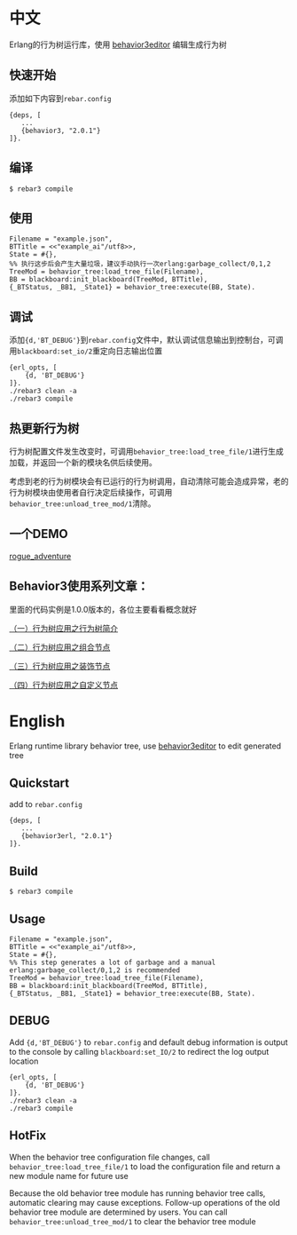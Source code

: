 中文
=====
Erlang的行为树运行库，使用 [behavior3editor](https://github.com/behavior3/behavior3editor) 编辑生成行为树

快速开始
----
添加如下内容到`rebar.config`

    {deps, [
       ...
       {behavior3, "2.0.1"}
    ]}.

编译
----
    $ rebar3 compile
    
使用
----
    Filename = "example.json",
    BTTitle = <<"example_ai"/utf8>>, 
    State = #{},
    %% 执行这步后会产生大量垃圾，建议手动执行一次erlang:garbage_collect/0,1,2
    TreeMod = behavior_tree:load_tree_file(Filename),
    BB = blackboard:init_blackboard(TreeMod, BTTitle),
    {_BTStatus, _BB1, _State1} = behavior_tree:execute(BB, State).
    

调试
----
添加`{d,'BT_DEBUG'}`到`rebar.config`文件中，默认调试信息输出到控制台，可调用`blackboard:set_io/2`重定向日志输出位置

    {erl_opts, [
        {d, 'BT_DEBUG'}
    ]}.
    ./rebar3 clean -a
    ./rebar3 compile
    
热更新行为树
----
行为树配置文件发生改变时，可调用`behavior_tree:load_tree_file/1`进行生成加载，并返回一个新的模块名供后续使用。

考虑到老的行为树模块会有已运行的行为树调用，自动清除可能会造成异常，老的行为树模块由使用者自行决定后续操作，可调用`behavior_tree:unload_tree_mod/1`清除。

一个DEMO
----
[rogue_adventure](https://github.com/dong50252409/rogue_adventure)


Behavior3使用系列文章：
----
里面的代码实例是1.0.0版本的，各位主要看看概念就好

[（一）行为树应用之行为树简介](http://note.youdao.com/s/77bGugj9)

[（二）行为树应用之组合节点](http://note.youdao.com/s/XiKlHPIr)

[（三）行为树应用之装饰节点](http://note.youdao.com/s/9Z6zI3YE)

[（四）行为树应用之自定义节点](http://note.youdao.com/s/AcRrY8ig)

English
=====

Erlang runtime library behavior tree, use [behavior3editor](https://github.com/behavior3/behavior3editor) to edit generated tree

Quickstart
----
add to `rebar.config`

    {deps, [
       ...
       {behavior3erl, "2.0.1"}
    ]}.

Build
----

    $ rebar3 compile
   
Usage
----
    Filename = "example.json",
    BTTitle = <<"example_ai"/utf8>>, 
    State = #{},
    %% This step generates a lot of garbage and a manual erlang:garbage_collect/0,1,2 is recommended
    TreeMod = behavior_tree:load_tree_file(Filename), 
    BB = blackboard:init_blackboard(TreeMod, BTTitle),
    {_BTStatus, _BB1, _State1} = behavior_tree:execute(BB, State).
    

DEBUG
----
Add `{d,'BT_DEBUG'}` to `rebar.config` and default debug information is output to the console by calling `blackboard:set_IO/2` to redirect the log output location

    {erl_opts, [
        {d, 'BT_DEBUG'}
    ]}.
    ./rebar3 clean -a
    ./rebar3 compile

HotFix
----
When the behavior tree configuration file changes, call `behavior_tree:load_tree_file/1` to load the configuration file and return a new module name for future use

Because the old behavior tree module has running behavior tree calls, automatic clearing may cause exceptions. Follow-up operations of the old behavior tree module are determined by users. You can call `behavior_tree:unload_tree_mod/1` to clear the behavior tree module
